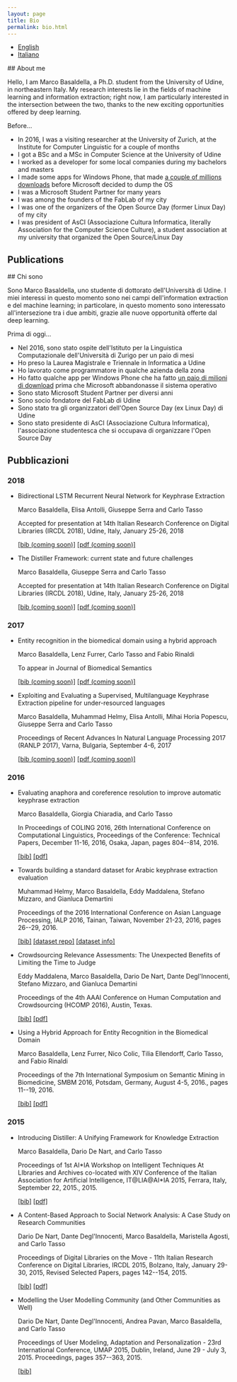 ```yaml
---
layout: page
title: Bio
permalink: bio.html
---
```


<ul class="nav nav-tabs nav-justified" role="tablist">
	<li role="presentation" class="active"><a href="#english" aria-controls="english" role="tab" data-toggle="tab">English</a></li>
	<li role="presentation"><a href="#italiano" aria-controls="italiano" role="tab" data-toggle="tab">Italiano</a></li>
</ul>

<!-- Tab panes -->
<div class="tab-content">
<div role="tabpanel" class="tab-pane active" id="english" markdown="1">
## About me

Hello, I am Marco Basaldella, a Ph.D. student from the University of Udine, in northeastern Italy. My research interests lie in the fields of machine learning and information extraction; right now, I am particularly interested in the intersection between the two, thanks to the new exciting opportunities offered by deep learning.

Before...

- In 2016, I was a visiting researcher at the University of Zurich, at the Institute for Computer Linguistic for a couple of months
- I got a BSc and a MSc in Computer Science at the University of Udine
- I worked as a developer for some local companies during my bachelors and masters
- I made some apps for Windows Phone, that made <a href="images/downloads.JPG">a couple of millions downloads</a> before Microsoft decided to dump the OS
- I was a Microsoft Student Partner for many years
- I was among the founders of the FabLab of my city
- I was one of the organizers of the Open Source Day (former Linux Day) of my city
- I was president of AsCI (Associazione Cultura Informatica, literally Association for the Computer Science Culture), a student association at my university that organized the Open Source/Linux Day

## Publications
</div>

<div role="tabpanel" class="tab-pane" id="italiano" markdown="1">
## Chi sono

Sono Marco Basaldella, uno studente di dottorato dell'Università di Udine. I miei interessi in questo momento sono nei campi dell'information extraction e del machine learning; in particolare, in questo momento sono interessato all'intersezione tra i due ambiti, grazie alle nuove opportunità offerte dal deep learning.

Prima di oggi...
- Nel 2016, sono stato ospite dell'Istituto per la Linguistica Computazionale dell'Università di Zurigo per un paio di mesi
- Ho preso la Laurea Magistrale e Triennale in Informatica a Udine
- Ho lavorato come programmatore in qualche azienda della zona
- Ho fatto qualche app per Windows Phone che ha fatto <a href="images/downloads.JPG">un paio di milioni di download</a> prima che Microsoft abbandonasse il sistema operativo
- Sono stato Microsoft Student Partner per diversi anni
- Sono socio fondatore del FabLab di Udine
- Sono stato tra gli organizzatori dell'Open Source Day (ex Linux Day) di Udine
- Sono stato presidente di AsCI (Associazione Cultura Informatica), l'associazione studentesca che si occupava di organizzare l'Open Source Day

	
## Pubblicazioni
</div>
</div>

<h3>2018</h3>

<ul>
<li>
	<p class="papertitle">Bidirectional LSTM Recurrent Neural Network for Keyphrase Extraction</p>
	<p class="paperauthors">Marco Basaldella, Elisa Antolli, Giuseppe Serra and Carlo Tasso</p>
	<p class="paperdesc">Accepted for presentation at 14th Italian Research Conference on Digital Libraries (IRCDL 2018), Udine, Italy, January 25-26, 2018</p>
	<a href="#">[bib (coming soon)]</a>
	<a href="#">[pdf (coming soon)]</a>
</li>
<li>
	<p class="papertitle">The Distiller Framework: current state and future challenges</p>
	<p class="paperauthors">Marco Basaldella, Giuseppe Serra and Carlo Tasso</p>
	<p class="paperdesc">Accepted for presentation at 14th Italian Research Conference on Digital Libraries (IRCDL 2018), Udine, Italy, January 25-26, 2018</p>
	<a href="#">[bib (coming soon)]</a>
	<a href="#">[pdf (coming soon)]</a>
</li>
</ul>

<h3>2017</h3>

<ul>
<li>
	<p class="papertitle">Entity recognition in the biomedical domain using a hybrid approach</p>
	<p class="paperauthors">Marco Basaldella, Lenz Furrer, Carlo Tasso and Fabio Rinaldi</p>
	<p class="paperdesc">To appear in Journal of Biomedical Semantics</p>
	<a href="#">[bib (coming soon)]</a>
	<a href="#">[pdf (coming soon)]</a>
</li>

<li>
	<p class="papertitle">Exploiting and Evaluating a Supervised, Multilanguage Keyphrase Extraction pipeline for under-resourced languages</p>
	<p class="paperauthors">Marco Basaldella, Muhammad Helmy, Elisa Antolli, Mihai Horia Popescu, Giuseppe Serra and Carlo Tasso</p>
	<p class="paperdesc">Proceedings of Recent Advances In Natural Language Processing 2017 (RANLP 2017), Varna, Bulgaria, September 4-6, 2017</p>
	<a href="#">[bib (coming soon)]</a>
	<a href="#">[pdf (coming soon)]</a>
</li>
</ul>

<h3>2016</h3>
<ul>

<li>
	<p class="papertitle">Evaluating anaphora and coreference resolution to improve automatic keyphrase extraction</p>
    <p class="paperauthors">Marco Basaldella, Giorgia Chiaradia, and Carlo Tasso</p>
    <p class="paperdesc">In Proceedings of COLING 2016, 26th International Conference on Computational Linguistics, Proceedings of the Conference: Technical Papers, December 11-16, 2016, Osaka, Japan, pages 804--814, 2016.</p> 
	<a href="papers/coling2016.bib">[bib]</a>
	<a href="http://aclweb.org/anthology/C/C16/C16-1077.pdf">[pdf]</a>
</li>
<li>
    <p class="papertitle">Towards building a standard dataset for Arabic keyphrase extraction evaluation</p>
    <p class="paperauthors">Muhammad Helmy, Marco Basaldella, Eddy Maddalena, Stefano Mizzaro, and Gianluca Demartini</p>
    <p class="paperdesc">Proceedings of the 2016 International Conference on Asian Language Processing, IALP 2016, Tainan, Taiwan, November 21-23, 2016, pages 26--29, 2016.</p>
	<a href="papers/ialp2016.bib">[bib]</a>
	<a href="https://www.github.com/ailab-uniud/akec">[dataset repo]</a>
	<a href="https://ailab-uniud.github.io/akec/">[dataset info]</a>
</li>
<li>
	<p class="papertitle">Crowdsourcing Relevance Assessments: The Unexpected Benefits of Limiting the Time to Judge</p>
	<p class="paperauthors">Eddy Maddalena, Marco Basaldella, Dario De Nart, Dante Degl'Innocenti, Stefano Mizzaro, and Gianluca Demartini</p>
	<p class="paperdesc">Proceedings of the 4th AAAI Conference on Human Computation and Crowdsourcing (HCOMP 2016), Austin, Texas.</p>
	<a href="papers/hcomp2016.bib">[bib]</a>
	<a href="https://www.aaai.org/ocs/index.php/HCOMP/HCOMP16/paper/viewFile/14040/13640">[pdf]</a>
</li>
<li>
    <p class="papertitle">Using a Hybrid Approach for Entity Recognition in the Biomedical Domain</p>
    <p class="paperauthors">Marco Basaldella, Lenz Furrer, Nico Colic, Tilia Ellendorff, Carlo Tasso, and Fabio Rinaldi</p>
    <p class="paperdesc">Proceedings of the 7th International Symposium on Semantic Mining in Biomedicine, SMBM 2016, Potsdam, Germany, August 4-5, 2016., pages 11--19, 2016.</p>
	<a href="papers/smbm2016.bib">[bib]</a>
	<a href="http://ceur-ws.org/Vol-1650/smbm16Basaldella.pdf">[pdf]</a>
</li>
</ul>
<h3>2015</h3>
<ul>
<li>
    <p class="papertitle">Introducing Distiller: A Unifying Framework for Knowledge Extraction</p>
    <p class="paperauthors">Marco Basaldella, Dario De Nart, and Carlo Tasso</p>
    <p class="paperdesc">Proceedings of 1st AI*IA Workshop on Intelligent Techniques At LIbraries and Archives co-located with XIV Conference of the Italian Association for Artificial Intelligence, IT@LIA@AI*IA 2015, Ferrara, Italy, September 22, 2015., 2015.</p>
	<a href="papers/aiia2015.bib">[bib]</a>
	<a href="http://ceur-ws.org/Vol-1509/ITALIA2015_paper_4.pdf">[pdf]</a>
</li>
<li>
    <p class="papertitle">A Content-Based Approach to Social Network Analysis: A Case Study on Research Communities</p>
    <p class="paperauthors">Dario De Nart, Dante Degl'Innocenti, Marco Basaldella, Maristella Agosti, and Carlo Tasso</p>
    <p class="paperdesc">Proceedings of Digital Libraries on the Move - 11th Italian Research Conference on Digital Libraries, IRCDL 2015, Bolzano, Italy, January 29-30, 2015, Revised Selected Papers, pages 142--154, 2015.</p>
	<a href="papers/ircdl2015.bib">[bib]</a>
	<a href="http://ircdl2015.unibz.it/papers/paper-15.pdf">[pdf]</a>
</li>
<li>
    <p class="papertitle">Modelling the User Modelling Community (and Other Communities as Well)</p>
    <p class="paperauthors">Dario De Nart, Dante Degl'Innocenti, Andrea Pavan, Marco Basaldella, and Carlo Tasso</p>
    <p class="paperdesc">Proceedings of  User Modeling, Adaptation and Personalization - 23rd International Conference, UMAP 2015, Dublin, Ireland, June 29 - July 3, 2015. Proceedings, pages 357--363, 2015.</p>
	<a href="papers/umap2015.bib">[bib]</a>
</li>
</ul>
